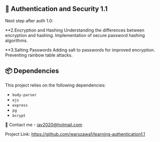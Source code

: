 
## 🔐 Authentication and Security 1.1


Next step after auth 1.0:


**2.Encryption and Hashing
    Understanding the differences between encryption and hashing.
    Implementation of secure password hashing algorithms.

**3.Salting Passwords
    Adding salt to passwords for improved encryption.
    Preventing rainbow table attacks.



## 📦 Dependencies
This project relies on the following dependencies:

- `body-parser`
- `ejs`
- `express`
- `pg`
- `bcrypt`




📧 Contact
me - iav2020@hotmail.com

Project Link: https://github.com/warszawa1/learning-authentication1.1
